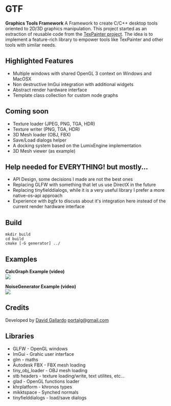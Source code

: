 # GTF
**Graphics Tools Framework**
A Framework to create C/C++ desktop tools oriented to 2D/3D graphics manipulation. 
This project started as an extraction of reusable code from the <a href="https://www.youtube.com/watch?v=f0P1ZqO0zOk" target="_blank">TexPainter project</a>. 
The idea is to implement a feature-rich library to empower  tools like TexPainter and other tools with similar needs.

Highlighted Features
--------------------
- Multiple windows with shared OpenGL 3 context on Windows and MacOSX
- Non destructive ImGui integration with additional widgets
- Abstract render hardware interface 
- Template class collection for custom node graphs

Coming soon
-----------
- Texture loader (JPEG, PNG, TGA, HDR)
- Texture writer (PNG, TGA, HDR) 
- 3D Mesh loader (OBJ, FBX)
- Save/Load dialogs helper
- A docking system based on the LumixEngine implementation
- 3D Mesh viewer (as example)

Help needed for EVERYTHING! but mostly...
-----------------------------------------
- API Design, some decisions I made are not the best ones
- Replacing GLFW with something that let us use DirectX in the future
- Replacing tinyfielddialogs, while it is a very useful library I prefer a more native-os-api approach
- Experience with *bgfx* to discuss about it's integration here instead of the current render hardware interface


Build
------
	mkdir build
	cd build
	cmake [-G generator] ../

Examples
--------
**CalcGraph Example (video)**
<br />
<a href="http://www.youtube.com/watch?v=m6eteEPQ0Lg" target="_blank">
<img src="http://img.youtube.com/vi/m6eteEPQ0Lg/0.jpg"/>
</a>

**NoiseGenerator Example (video)**
<br />
<a href="http://www.youtube.com/watch?v=XCk2LmzZI3A" target="_blank">
<img src="http://img.youtube.com/vi/XCk2LmzZI3A/0.jpg"/>
</a>

Credits
-------
Developed by [David Gallardo](https://twitter.com/galloscript) portalg@gmail.com

Libraries
---------
- GLFW - OpenGL windows
- ImGui - Grahic user interface
- glm - maths
- Autodesk FBX - FBX mesh loading
- tiny_obj_loader - OBJ mesh loading
- stb headers - texture loading/write, text utilites, etc...
- glad - OpenGL functions loader
- khrplatform - khronos types
- mikktspace - Synched normals
- tinyfielddialogs - load/save dialogs

